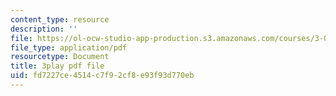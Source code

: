 ```yaml
---
content_type: resource
description: ''
file: https://ol-ocw-studio-app-production.s3.amazonaws.com/courses/3-091sc-introduction-to-solid-state-chemistry-fall-2010/fd7227ce4514c7f92cf8e93f93d770eb_up3zP2z81SE.pdf
file_type: application/pdf
resourcetype: Document
title: 3play pdf file
uid: fd7227ce-4514-c7f9-2cf8-e93f93d770eb
---
```

